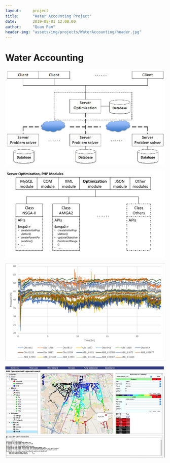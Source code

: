 ```yaml
---
layout:     project
title:      "Water Accounting Project"
date:       2019-08-01 12:00:00
author:     "Quan Pan"
header-img: "assets/img/projects/WaterAccounting/header.jpg"
---
```


# [](#header-1)Water Accounting

![](/assets/img/projects/WaterAccounting/architecture.jpg)

![](/assets/img/projects/WaterAccounting/PHPmodules.jpg)

![](/assets/img/projects/WaterAccounting/calibration.jpg)

![](/assets/img/projects/WaterAccounting/DSS.jpg)
